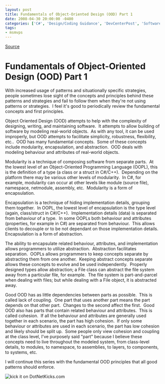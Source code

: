 ```yaml
---
layout: post
title: Fundamentals of Object-Oriented Design (OOD) Part 1
date: 2008-04-30 20:00:00 -0400
categories: ['C#', 'Design/Coding Guidance', 'DevCenterPost', 'Software Development']
tags:
- msmvps
---
```

[Source](http://blogs.msmvps.com/peterritchie/2008/05/01/fundamentals-of-object-oriented-design-ood-part-1/ "Permalink to Fundamentals of Object-Oriented Design (OOD) Part 1")

# Fundamentals of Object-Oriented Design (OOD) Part 1

With increased usage of patterns and situationally specific strategies, people sometimes lose sight of the concepts and principles behind these patterns and strategies and fail to follow them when they're not using patterns or strategies.  I feel it's good to periodically review the fundamental concepts and first principles.

Object Oriented Design (OOD) attempts to help with the complexity of designing, writing, and maintaining software.  It attempts to allow building of software by modeling real-world objects.  As with any tool, it can be used improperly, but OOD attempts to facilitate simplicity, robustness, flexibility, etc..  OOD has many fundamental concepts.  Some of these concepts include modularity, encapsulation, and abstraction.  OOD deals with modeling behaviour and attributes of real-world objects.

Modularity is a technique of composing software from separate parts.  At the lowest level of an Object-Oriented Programming Language (OOPL), this is the definition of a type (a class or a struct in C#/C++).  Depending on the platform there may be various other levels of modularity.  In C#, for example, modularity can occur at other levels like module (source file), namespace, netmodule, assembly, etc.  Modularity is a form of encapsulation.

Encapsulation is a technique of hiding implementation details, grouping them together.  In OOPL, the lowest level of encapsulation is the type level (again, class/struct in C#/C++).  Implementation details (data) is separated from behaviour of a type.  In some OOPLs both behaviour and attributes (properties, for example in C#) are separated from behaviour.  This allows clients to decouple or to be not dependant on those implementation details. Encapsulation is a form of abstraction.

The ability to encapsulate related behaviour, attributes, and implementation allows programmers to utilize abstraction.  Abstraction facilitates separation.  OOPLs allows programmers to keep concepts separate by abstracting them from one another.  Keeping abstract concepts separate allows these concepts to evolve and be used independently.  Properly designed types allow abstraction; a File class can abstract the file system away from a particular file, for example.  The file system is part-and-parcel when dealing with files; but while dealing with a File object, it is abstracted away.

Good OOD has as little dependencies between parts as possible.  This is called lack of coupling.  One part that uses another part means the part depends on that other part.  Changes to the second affect the first.  Good OOD also has parts that contain related behaviour and attributes.  This is called cohesion.  If all the behaviour and attributes are generally used together in each scenario, the part has high cohesion.  If only some behaviour or attributes are used in each scenario, the part has low cohesion and likely should be split up.  Some people only view cohesion and coupling at the class level, I've purposely said "part" because I believe these concepts need to live throughout the modeled system, from class-level details, to modules, to namespace, to assemblies, to layers, to components, to systems, etc.

I will continue this series with the fundamental OOD principles that all good patterns should enforce.

![kick it on DotNetKicks.com][1]

[1]: http://www.dotnetkicks.com/Services/Images/KickItImageGenerator.ashx?url=http%3a%2f%2fmsmvps.com%2fblogs%2fpeterritchie%2farchive%2f2008%2f05%2f01%2ffundamentals-of-object-oriented-design-ood-part-1.aspx

